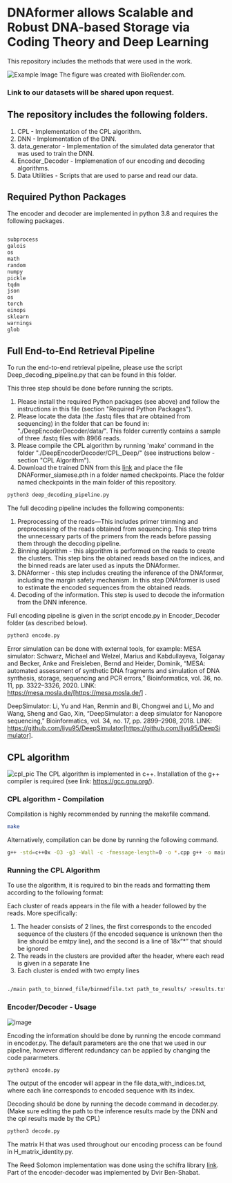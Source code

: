# DNAformer allows Scalable and Robust DNA-based Storage via Coding Theory and Deep Learning 


This repository includes the methods that were used in the work. 

![Example Image](pipeline_(fig1).png)
The figure was created with BioRender.com. 

### Link to our datasets will be shared upon request. 

## The repository includes the following folders. 

1. CPL - Implementation of the CPL algorithm.
2. DNN - Implementation of the DNN. 
3. data_generator - Implementation of the simulated data generator that was used to train the DNN. 
4. Encoder_Decoder - Implemenation of our encoding and decoding algorithms.  
5. Data Utilities - Scripts that are used to parse and read our data.

## Required Python Packages

The encoder and decoder are implemented in python 3.8 and requires the following packages. 
```bash

subprocess
galois
os
math
random
numpy
pickle
tqdm 
json
os
torch
einops
sklearn
warnings
glob


```

## Full End-to-End Retrieval Pipeline

To run the end-to-end retrieval pipeline, please use the script 
Deep_decoding_pipeline.py  that can be found in this folder.

This three step should be done before running the scripts.
1. Please install the required Python packages (see above) and follow the instructions in this file (section "Required Python Packages").
2. Please locate the data (the .fastq files that are obtained from sequencing) in the folder that can be found in: "./DeepEncoderDecoder/data/". This folder currently contains a sample of three .fastq files with 8966 reads.
3. Please compile the CPL algorithm by running 'make' command in the folder "./DeepEncoderDecoder/CPL_Deep/"  (see instructions below - section "CPL Algorithm").
4. Download the trained DNN from this [link](https://drive.google.com/drive/folders/1y3cJ3bJdRcrzmEpzlKIosl-b8N5NXEWJ?usp=sharing) and place the file DNAFormer_siamese.pth in a folder named checkpoints. Place the folder named checkpoints in the main folder of this repository.

```bash
python3 deep_decoding_pipeline.py
```

The full decoding pipeline includes the following components: 
1. Preprocessing of the reads—This includes primer trimming and preprocessing of the reads obtained from sequencing. 
This step trims the unnecessary parts of the primers from the reads before passing them through the decoding pipeline. 
2. Binning algorithm - this algorithm is performed on the reads to create the clusters.
This step bins the obtained reads based on the indices, and the binned reads are later used as inputs the DNAformer. 
3. DNAformer - this step includes creating the inference of the DNAformer, including the margin safety mechanism. 
In this step DNAformer is used to estimate the encoded sequences from the obtained reads. 
4. Decoding of the information. 
This step is used to decode the information from the DNN inference. 



Full encoding pipeline is given in the script encode.py in Encoder_Decoder folder (as described below). 
```bash
python3 encode.py
```

Error simulation can be done with external tools, for example: 
MESA simulator: 
Schwarz, Michael and Welzel, Marius and Kabdullayeva, Tolganay and Becker, Anke and Freisleben, Bernd and Heider, Dominik, “MESA: automated assessment of synthetic DNA fragments and simulation of DNA synthesis, storage, sequencing and PCR errors,” Bioinformatics, vol. 36, no. 11, pp. 3322–3326, 2020. LINK: https://mesa.mosla.de/[https://mesa.mosla.de/] .

DeepSimulator: 
Li, Yu and Han, Renmin and Bi, Chongwei and Li, Mo and Wang, Sheng and Gao, Xin, “DeepSimulator: a deep simulator for Nanopore sequencing,” Bioinformatics, vol. 34, no. 17, pp. 2899–2908, 2018. LINK: https://github.com/liyu95/DeepSimulator[https://github.com/liyu95/DeepSimulator].

## CPL algorithm
![cpl_pic](cpl.png)
The CPL algorithm is implemented in c++. 
Installation of the g++ compiler is required (see link: https://gcc.gnu.org/). 


### CPL algorithm - Compilation

Compilation is highly recommended by running the makefile command. 

```bash
make
```

Alternatively, compilation can be done by running the following command. 

```bash
g++ -std=c++0x -O3 -g3 -Wall -c -fmessage-length=0 -o *.cpp g++ -o main *.o
```


### Running the CPL Algorithm
To use the algorithm, it is required to bin the reads and formatting them according to the following format:

Each cluster of reads appears in the file with a header followed by the reads. More specifically:
1. The header consists of 2 lines, the first corresponds to the encoded sequence of the clusters (if the encoded sequence is unknown then the line should be emtpy line), and the second is a line of 18x“*” that should be ignored
2. The reads in the clusters are provided after the header, where each read is given in a separate line
3. Each cluster is ended with two empty lines


```bash

./main path_to_binned_file/binnedfile.txt path_to_results/ >results.txt

```

### Encoder/Decoder - Usage

![image](encoding.png)

Encoding the information should be done by running the encode command in encoder.py. 
The default parameters are the one that we used in our pipeline, however different redundancy can be applied by changing the code pararmeters. 
```bash
python3 encode.py
```
The output of the encoder will appear in the file data_with_indices.txt, where each line corresponds to encoded sequence with its index. 

Decoding should be done by running the decode command in decoder.py. 
(Make sure editing the path to the inference results made by the DNN and the cpl results made by the CPL)
```bash
python3 decode.py
```

The matrix H that was used throughout our encoding process can be found in H_matrix_identity.py.

The Reed Solomon implementation was done using the schifra library [link](https://www.schifra.com/).
Part of the encoder-decoder was implemented by Dvir Ben-Shabat.
